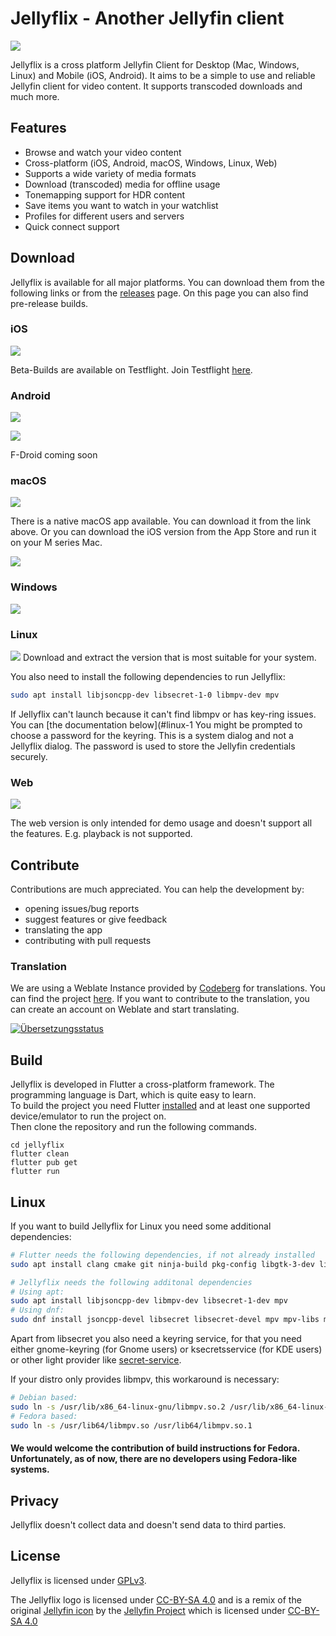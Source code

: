 # Jellyflix - Another Jellyfin client

[![](https://img.shields.io/badge/matrix-000000?style=for-the-badge&logo=Matrix&logoColor=white)](https://matrix.to/#/#jellyflix-space:matrix.org)


Jellyflix is a cross platform Jellyfin Client for Desktop (Mac, Windows, Linux) and Mobile (iOS, Android). It aims to be a simple to use and reliable Jellyfin client for video content. It supports transcoded downloads and much more.

## Features

- Browse and watch your video content
- Cross-platform (iOS, Android, macOS, Windows, Linux, Web)
- Supports a wide variety of media formats
- Download (transcoded) media for offline usage
- Tonemapping support for HDR content
- Save items you want to watch in your watchlist
- Profiles for different users and servers
- Quick connect support

## Download

Jellyflix is available for all major platforms. You can download them from the following links or from the [releases](https://github.com/jellyflix-app/jellyflix/releases) page. On this page you can also find pre-release builds.

### iOS

[![](https://img.shields.io/badge/App_Store-0D96F6?style=for-the-badge&logo=app-store&logoColor=white)](https://apps.apple.com/de/app/jellyflix/id6476043683)

Beta-Builds are available on Testflight. Join Testflight [here](https://testflight.apple.com/join/Nc1Jw9tc).

### Android

[![](https://img.shields.io/badge/Android-3DDC84?style=for-the-badge&logo=android&logoColor=white)](https://github.com/jellyflix-app/jellyflix/releases/latest/download/jellyflix.apk)

[![](https://img.shields.io/badge/Google_Play-414141?style=for-the-badge&logo=google-play&logoColor=white)](https://play.google.com/store/apps/details?id=com.ambark.jellyflix&hl=en)

F-Droid coming soon

### macOS
[![](https://img.shields.io/badge/macOS-000000?style=for-the-badge&logo=apple&logoColor=white)](https://github.com/jellyflix-app/jellyflix/releases/latest/download/jellyflix.dmg)

There is a native macOS app available. You can download it from the link above. Or you can download the iOS version from the App Store and run it on your M series Mac.

[![](https://img.shields.io/badge/App_Store-0D96F6?style=for-the-badge&logo=app-store&logoColor=white)](https://apps.apple.com/de/app/jellyflix/id6476043683)

### Windows

[![](https://img.shields.io/badge/Windows-0078D6?style=for-the-badge&logo=windows&logoColor=white)](https://github.com/jellyflix-app/jellyflix/releases/latest/download/jellyflix-windows.zip)

### Linux

[![](https://img.shields.io/badge/Linux-FCC624?style=for-the-badge&logo=linux&logoColor=black)](https://github.com/jellyflix-app/jellyflix/releases/latest)
Download and extract the version that is most suitable for your system.

You also need to install the following dependencies to run Jellyflix:
```bash
sudo apt install libjsoncpp-dev libsecret-1-0 libmpv-dev mpv
```

If Jellyflix can't launch because it can't find libmpv or has key-ring issues. You can [the documentation below](#linux-1
You might be prompted to choose a password for the keyring. This is a system dialog and not a Jellyflix dialog. The password is used to store the Jellyfin credentials securely.

### Web

[![](https://img.shields.io/badge/Web-000000?style=for-the-badge&logo=web&logoColor=white)](https://jellyflix.kiejon.com)

The web version is only intended for demo usage and doesn't support all the features. E.g. playback is not supported.

## Contribute

Contributions are much appreciated. You can help the development by:

- opening issues/bug reports
- suggest features or give feedback
- translating the app
- contributing with pull requests

### Translation

We are using a Weblate Instance provided by [Codeberg](https://codeberg.org/) for translations. You can find the project [here](https://translate.codeberg.org/engage/jellyflix/). If you want to contribute to the translation, you can create an account on Weblate and start translating.

<a href="https://translate.codeberg.org/engage/jellyflix/">
<img src="https://translate.codeberg.org/widget/jellyflix/jellyflix/multi-auto.svg" alt="Übersetzungsstatus" />
</a>

## Build

Jellyflix is developed in Flutter a cross-platform framework. The programming language is Dart, which is quite easy to learn. <br>
To build the project you need Flutter [installed](https://docs.flutter.dev/get-started/install) and at least one supported device/emulator to run the project on. <br>
Then clone the repository and run the following commands.

```
cd jellyflix
flutter clean
flutter pub get
flutter run
```

## Linux

If you want to build Jellyflix for Linux you need some additional dependencies:

```bash
# Flutter needs the following dependencies, if not already installed
sudo apt install clang cmake git ninja-build pkg-config libgtk-3-dev liblzma-dev libstdc++-12-dev

# Jellyflix needs the following additonal dependencies
# Using apt:
sudo apt install libjsoncpp-dev libmpv-dev libsecret-1-dev mpv
# Using dnf:
sudo dnf install jsoncpp-devel libsecret libsecret-devel mpv mpv-libs mpv-devel
```

Apart from libsecret you also need a keyring service, for that you need either gnome-keyring (for Gnome users) or ksecretsservice (for KDE users) or other light provider like [secret-service](https://github.com/yousefvand/secret-service).

If your distro only provides libmpv, this workaround is necessary:

```bash
# Debian based:
sudo ln -s /usr/lib/x86_64-linux-gnu/libmpv.so.2 /usr/lib/x86_64-linux-gnu/libmpv.so.1
# Fedora based:
sudo ln -s /usr/lib64/libmpv.so /usr/lib64/libmpv.so.1
```

#### We would welcome the contribution of build instructions for Fedora. Unfortunately, as of now, there are no developers using Fedora-like systems.

## Privacy

Jellyflix doesn't collect data and doesn't send data to third parties.

## License

Jellyflix is licensed under [GPLv3](LICENSE).

The Jellyflix logo is licensed under [CC-BY-SA 4.0](https://creativecommons.org/licenses/by-sa/4.0/) and is a remix of the original [Jellyfin icon](https://github.com/jellyfin/jellyfin-ux/blob/master/branding/SVG/icon-transparent.svg) by the [Jellyfin Project](https://jellyfin.org/) which is licensed under [CC-BY-SA 4.0](https://github.com/jellyfin/jellyfin-ux/blob/master/LICENSE)
